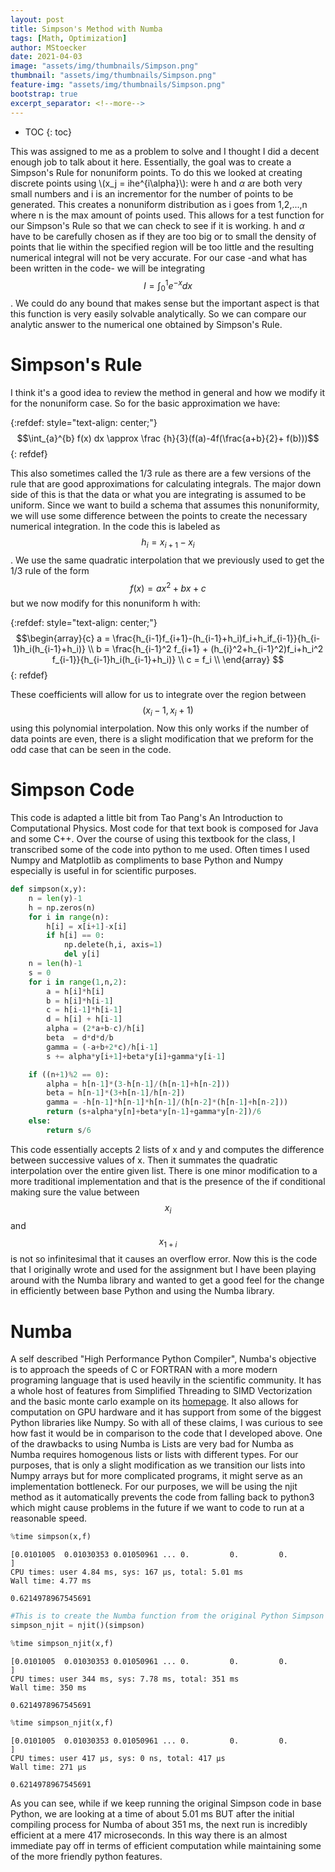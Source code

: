 ```yaml
---
layout: post
title: Simpson's Method with Numba
tags: [Math, Optimization]
author: MStoecker
date: 2021-04-03
image: "assets/img/thumbnails/Simpson.png"
thumbnail: "assets/img/thumbnails/Simpson.png"
feature-img: "assets/img/thumbnails/Simpson.png"
bootstrap: true 
excerpt_separator: <!--more-->
---
```


* TOC
{: toc}

This was assigned to me as a problem to solve and I thought I did a decent enough job to talk about it here. Essentially, the goal was to create a Simpson's Rule for nonuniform points. To do this we looked at creating discrete points using \\(x_j = ihe^{i\alpha}\\): <!--more--> were h and $\alpha$ are both very small numbers and i is an incrementor for the number of points to be generated. This creates a nonuniform distribution as i goes from 1,2,...,n where n is the max amount of points used. This allows for a test function for our Simpson's Rule so that we can check to see if it is working. h and $\alpha$ have to be carefully chosen as if they are too big or to small the density of points that lie within the specified region will be too little and the resulting numerical integral will not be very accurate. For our case -and what has been written in the code- we will be integrating $$I = \int_{0}^{1} e^{-x} dx$$. We could do any bound that makes sense but the important aspect is that this function is very easily solvable analytically. So we can compare our analytic answer to the numerical one obtained by Simpson's Rule.


# Simpson's Rule

I think it's a good idea to review the method in general and how we modify it for the nonuniform case. So for the basic approximation we have:

{:refdef: style="text-align: center;"}
$$\int_{a}^{b} f(x) dx \approx \frac {h}{3}(f(a)-4f(\frac{a+b}{2}+ f(b)))$$
{: refdef}


This also sometimes called the 1/3 rule as there are a few versions of the rule that are good approximations for calculating integrals. The major down side of this is that the data or what you are integrating is assumed to be uniform. Since we want to build a schema that assumes this nonuniformity, we will use some difference between the points to create the necessary numerical integration. In the code this is labeled as $$h_i = x_{i+1}-x_{i}$$. We use the same quadratic interpolation that we previously used to get the 1/3 rule of the form $$f(x) = ax^2+bx+c$$ but we now modify for this nonuniform h with:


{:refdef: style="text-align: center;"}
$$\begin{array}{c}
a = \frac{h_{i-1}f_{i+1}-(h_{i-1}+h_i)f_i+h_if_{i-1}}{h_{i-1}h_i(h_{i-1}+h_i)} \\
b = \frac{h_{i-1}^2 f_{i+1} + (h_{i}^2+h_{i-1}^2)f_i+h_i^2 f_{i-1}}{h_{i-1}h_i(h_{i-1}+h_i)} \\
c = f_i \\
\end{array} $$
{: refdef}

These coefficients will allow for us to integrate over the region between $$(x_i-1,x_i+1)$$ using this polynomial interpolation. Now this only works if the number of data points are even, there is a slight modification that we preform for the odd case that can be seen in the code.

# Simpson Code
This code is adapted a little bit from Tao Pang's An Introduction to Computational Physics. Most code for that text book is composed for Java and some C++. Over the course of using this textbook for the class, I transcribed some of the code into python to me used. Often times I used Numpy and Matplotlib as compliments to base Python and Numpy especially is useful in for scientific purposes.


```python
def simpson(x,y):
    n = len(y)-1
    h = np.zeros(n)
    for i in range(n):
        h[i] = x[i+1]-x[i]
        if h[i] == 0:
            np.delete(h,i, axis=1)
            del y[i]
    n = len(h)-1
    s = 0
    for i in range(1,n,2):
        a = h[i]*h[i]
        b = h[i]*h[i-1]
        c = h[i-1]*h[i-1]
        d = h[i] + h[i-1]
        alpha = (2*a+b-c)/h[i]
        beta  = d*d*d/b
        gamma = (-a+b+2*c)/h[i-1]
        s += alpha*y[i+1]+beta*y[i]+gamma*y[i-1]

    if ((n+1)%2 == 0):
        alpha = h[n-1]*(3-h[n-1]/(h[n-1]+h[n-2]))
        beta = h[n-1]*(3+h[n-1]/h[n-2])
        gamma = -h[n-1]*h[n-1]*h[n-1]/(h[n-2]*(h[n-1]+h[n-2]))
        return (s+alpha*y[n]+beta*y[n-1]+gamma*y[n-2])/6
    else:
        return s/6
```

This code essentially accepts 2 lists of x and y and computes the difference between successive values of x. Then it summates the quadratic interpolation over the entire given list. There is one minor modification to a more traditional implementation and that is the presence of the if conditional making sure the value between $$x_i$$ and  $$x_{1+i}$$ is not so infinitesimal that it causes an overflow error. Now this is the code that I originally wrote and used for the assignment but I have been playing around with the Numba library and wanted to get a good feel for the change in efficiently between base Python and using the Numba library.

# Numba
A self described "High Performance Python Compiler", Numba's objective is to approach the speeds of C or FORTRAN with a more modern programing language that is used heavily in the scientific community. It has a whole host of features from Simplified Threading to SIMD Vectorization and the basic monte carlo example on its [homepage](https://numba.pydata.org/). It also allows for computation on GPU hardware and it has support from some of the biggest Python libraries like Numpy. So with all of these claims, I was curious to see how fast it would be in comparison to the code that I developed above. One of the drawbacks to using Numba is Lists are very bad for Numba as Numba requires homogenous lists or lists with different types. For our purposes, that is only a slight modification as we transition our lists into Numpy arrays but for more complicated programs, it might serve as an implementation bottleneck. For our purposes, we will be using the njit method as it automatically prevents the code from falling back to python3 which might cause problems in the future if we want to code to run at a reasonable speed.

```python
%time simpson(x,f)
```

    [0.0101005  0.01030353 0.01050961 ... 0.         0.         0.        ]
    CPU times: user 4.84 ms, sys: 167 µs, total: 5.01 ms
    Wall time: 4.77 ms

    0.6214978967545691




```python
#This is to create the Numba function from the original Python Simpson
simpson_njit = njit()(simpson)
```


```python
%time simpson_njit(x,f)
```

    [0.0101005  0.01030353 0.01050961 ... 0.         0.         0.        ]
    CPU times: user 344 ms, sys: 7.78 ms, total: 351 ms
    Wall time: 350 ms

    0.6214978967545691




```python
%time simpson_njit(x,f)
```

    [0.0101005  0.01030353 0.01050961 ... 0.         0.         0.        ]
    CPU times: user 417 µs, sys: 0 ns, total: 417 µs
    Wall time: 271 µs

    0.6214978967545691


As you can see, while if we keep running the original Simpson code in base Python, we are looking at a time of about 5.01 ms BUT after the initial compiling process for Numba of about 351 ms, the next run is incredibly efficient at a mere 417 microseconds. In this way there is an almost immediate pay off in terms of efficient computation while maintaining some of the more friendly python features. 









